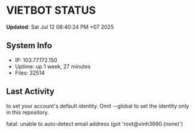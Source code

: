 # VIETBOT STATUS
**Updated**: Sat Jul 12 08:40:24 PM +07 2025

## System Info
- IP: 103.77.172.150
- Uptime: up 1 week, 27 minutes
- Files: 32514

## Last Activity

to set your account's default identity.
Omit --global to set the identity only in this repository.

fatal: unable to auto-detect email address (got 'root@vinh3690.(none)')
